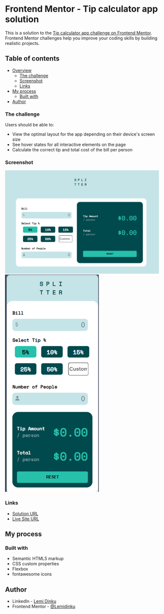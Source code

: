 # Frontend Mentor - Tip calculator app solution

This is a solution to the [Tip calculator app challenge on Frontend Mentor](https://www.frontendmentor.io/challenges/tip-calculator-app-ugJNGbJUX). Frontend Mentor challenges help you improve your coding skills by building realistic projects.

## Table of contents

- [Overview](#overview)
  - [The challenge](#the-challenge)
  - [Screenshot](#screenshot)
  - [Links](#links)
- [My process](#my-process)
  - [Built with](#built-with)
- [Author](#author)

### The challenge

Users should be able to:

- View the optimal layout for the app depending on their device's screen size
- See hover states for all interactive elements on the page
- Calculate the correct tip and total cost of the bill per person

### Screenshot

![](./Screenshot%201.png)
![](./Screenshot%202.png)

### Links

- [Solution URL](https://www.frontendmentor.io/solutions/tip-calculator-app-uu5Jsvw4js)
- [Live Site URL](https://tip-calculator-lemidinq.netlify.app/)

## My process

### Built with

- Semantic HTML5 markup
- CSS custom properties
- Flexbox
- fontawesome icons

## Author

- LinkedIn - [Lemi Dinku](https://www.linkedin.com/in/lemi-dinku/)
- Frontend Mentor - [@Lemidinku](https://www.frontendmentor.io/profile/Lemidinku)

